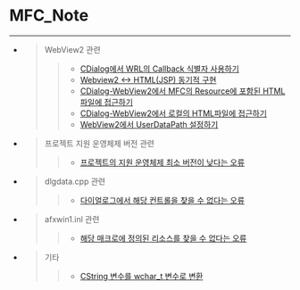 # MFC_Note
***
* > WebView2 관련
  >   > * [CDialog에서 WRL의 Callback 식별자 사용하기](https://github.com/NoMik93/MFC_Note/blob/main/Webview2_Callback.md "WebView2 사용시 필요한 Callback\<ICoreWebView2ExecuteScriptCompletedHandler\> 식별자 사용하기")   
  >   > * [Webview2 <-> HTML(JSP) 동기적 구현](https://github.com/NoMik93/MFC_Note/blob/main/Webview2_Synchronous.md "CDHtmlDialog를 CDialog로 변환하여 Webview2 사용하기")   
  >   > * [CDialog-WebView2에서 MFC의 Resource에 포함된 HTML파일에 접근하기](https://github.com/NoMik93/MFC_Note/blob/main/Webview2_CDialog_HTML.md "CDHtmlDialog 사용하지 않고 Webview2에서 프로젝트에 포함된 HTML Resource 사용하기")   
  >   > * [CDialog-WebView2에서 로컬의 HTML파일에 접근하기](https://github.com/NoMik93/MFC_Note/blob/main/Webview2_CDialog_HTML_Local.md "경로를 이용하여 로컬의 HTML파일을 Navigate하기")   
  >   > * [WebView2에서 UserDataPath 설정하기](https://github.com/NoMik93/MFC_Note/blob/main/Webview2_UserDataPath.md "WebView2 사용시 생성되는 EBWebView 폴더의 경로 설정하기")

* > 프로젝트 지원 운영체제 버전 관련
  >   > * [프로젝트의 지원 운영체제 최소 버전이 낮다는 오류](https://github.com/NoMik93/MFC_Note/blob/main/Min_Version_Error.md "WINVER, _WIN32_WINNT, _WIN32_WINDOWS, _WIN32_IE 관련 에러")
* > dlgdata.cpp 관련
  >   > * [다이얼로그에서 해당 컨트롤을 찾을 수 없다는 오류](https://github.com/NoMik93/MFC_Note/blob/main/DlgData_Error.md "IDX_Control과 .rc파일(리소스 관리 파일)의 링크가 정상적이지 않을 때 발생하는 에러")
* > afxwin1.inl 관련
  >   > * [해당 매크로에 정의된 리소스를 찾을 수 없다는 오류](https://github.com/NoMik93/MFC_Note/blob/main/Afxwin1.inl_Error.md "GetBitmap(INT Macro_Number) 등의 함수 호출로 리소스를 불러올 때, 넘겨준 매크로 값에 해당하는 리소스 파일이 없다는 오류")
* > 기타
  >   > * [CString 변수를 wchar_t 변수로 변환](https://github.com/NoMik93/MFC_Note/blob/main/CA2W.md "CA2W, CW2A을 사용하여 멀티바이트(Multibyte) 변수를 유니코드(Unicode) 변수로 변환")
